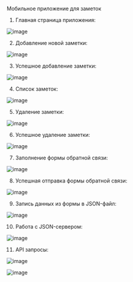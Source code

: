 Мобильное приложение для заметок

1. Главная страница приложения:

![image](https://github.com/user-attachments/assets/31ced2a0-255c-4fab-a8e0-d778b21d3c1c)

2. Добавление новой заметки:

![image](https://github.com/user-attachments/assets/5064a2b4-aef2-48c2-bc2c-88624c4c9471)

3. Успешное добавление заметки:

![image](https://github.com/user-attachments/assets/ce0f2d23-21d1-4e27-af34-c5ffc00afa77)

4. Список заметок:

![image](https://github.com/user-attachments/assets/74dc73e9-9c5b-45fb-b62e-c8ae1ed76c7b)

5. Удаление заметки:

![image](https://github.com/user-attachments/assets/1f655b1c-7e14-464e-85d1-9ae14e846de0)

6. Успешное удаление заметки:

![image](https://github.com/user-attachments/assets/d3b52078-80c1-4911-b4de-edd73c7716da)

7. Заполнение формы обратной связи:
   
![image](https://github.com/user-attachments/assets/5f267046-15d0-4098-b36f-f4166606d19f)

8. Успешная отправка формы обратной связи:

![image](https://github.com/user-attachments/assets/26da7b51-fd6f-4482-87b5-b9c4915371e4)

9. Запись данных из формы в JSON-файл:

![image](https://github.com/user-attachments/assets/bba1e92c-f042-422b-b7f8-a08b551fd40a)

10. Работа с JSON-сервером:

![image](https://github.com/user-attachments/assets/8b11de81-9057-4c43-bd89-2d0b762ffbf1)

11. API запросы:

![image](https://github.com/user-attachments/assets/b243766b-e5ff-4a34-83d7-b01c5cd0019d)

![image](https://github.com/user-attachments/assets/42a8ca26-0cc1-474c-964d-69dbdc92271a)
